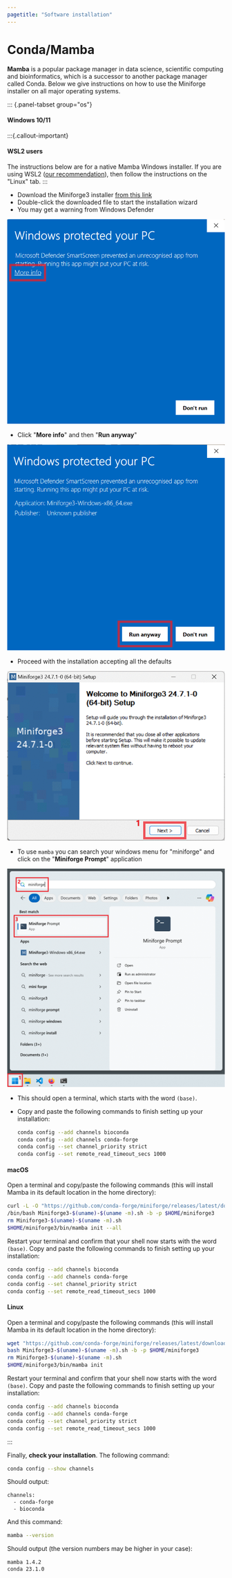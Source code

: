 ```yaml
---
pagetitle: "Software installation"
---
```


# Conda/Mamba

**Mamba** is a popular package manager in data science, scientific computing and bioinformatics, which is a successor to another package manager called Conda.
Below we give instructions on how to use the Miniforge installer on all major operating systems.

::: {.panel-tabset group="os"}
#### Windows 10/11

:::{.callout-important}
#### WSL2 users

The instructions below are for a native Mamba Windows installer. If you are using WSL2 ([our recommendation](wsl.md)), then follow the instructions on the "Linux" tab.
:::

- Download the Miniforge3 installer [from this link](https://github.com/conda-forge/miniforge/releases/latest/download/Miniforge3-Windows-x86_64.exe)
- Double-click the downloaded file to start the installation wizard
- You may get a warning from Windows Defender

![](images/windows_mamba_01.png)

- Click "**More info**" and then "**Run anyway**"

![](images/windows_mamba_02.png)

- Proceed with the installation accepting all the defaults

![](images/windows_mamba_03.gif)

- To use `mamba` you can search your windows menu for "miniforge" and click on the "**Miniforge Prompt**" application

![](images/windows_mamba_04.png)

- This should open a terminal, which starts with the word `(base)`.
- Copy and paste the following commands to finish setting up your installation: 

    ```bash
    conda config --add channels bioconda
    conda config --add channels conda-forge
    conda config --set channel_priority strict
    conda config --set remote_read_timeout_secs 1000
    ```


#### macOS

Open a terminal and copy/paste the following commands (this will install Mamba in its default location in the home directory): 

```bash
curl -L -O "https://github.com/conda-forge/miniforge/releases/latest/download/Miniforge3-$(uname)-$(uname -m).sh"
/bin/bash Miniforge3-$(uname)-$(uname -m).sh -b -p $HOME/miniforge3
rm Miniforge3-$(uname)-$(uname -m).sh
$HOME/miniforge3/bin/mamba init --all
```

Restart your terminal and confirm that your shell now starts with the word `(base)`.
Copy and paste the following commands to finish setting up your installation: 

```bash
conda config --add channels bioconda
conda config --add channels conda-forge
conda config --set channel_priority strict
conda config --set remote_read_timeout_secs 1000
```


#### Linux

Open a terminal and copy/paste the following commands (this will install Mamba in its default location in the home directory): 

```bash
wget "https://github.com/conda-forge/miniforge/releases/latest/download/Miniforge3-$(uname)-$(uname -m).sh"
bash Miniforge3-$(uname)-$(uname -m).sh -b -p $HOME/miniforge3
rm Miniforge3-$(uname)-$(uname -m).sh
$HOME/miniforge3/bin/mamba init
```

Restart your terminal and confirm that your shell now starts with the word `(base)`.
Copy and paste the following commands to finish setting up your installation: 

```bash
conda config --add channels bioconda
conda config --add channels conda-forge
conda config --set channel_priority strict
conda config --set remote_read_timeout_secs 1000
```

:::


Finally, **check your installation**.
The following command: 

```bash
conda config --show channels
```

Should output:
   
```
channels:
  - conda-forge
  - bioconda
```

And this command:

```bash
mamba --version
```

Should output (the version numbers may be higher in your case): 

```
mamba 1.4.2
conda 23.1.0
```
